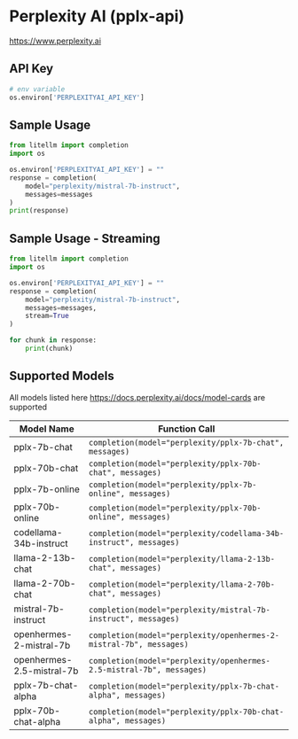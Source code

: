 # Perplexity AI (pplx-api)
https://www.perplexity.ai

## API Key
```python
# env variable
os.environ['PERPLEXITYAI_API_KEY']
```

## Sample Usage
```python
from litellm import completion
import os

os.environ['PERPLEXITYAI_API_KEY'] = ""
response = completion(
    model="perplexity/mistral-7b-instruct", 
    messages=messages
)
print(response)
```

## Sample Usage - Streaming
```python
from litellm import completion
import os

os.environ['PERPLEXITYAI_API_KEY'] = ""
response = completion(
    model="perplexity/mistral-7b-instruct", 
    messages=messages,
    stream=True
)

for chunk in response:
    print(chunk)
```


## Supported Models
All models listed here https://docs.perplexity.ai/docs/model-cards are supported

| Model Name               | Function Call                                                                                                                                                      |
|--------------------------|------------------------------------------------------------------------------------------------------------------------------------------------------------------|
| pplx-7b-chat | `completion(model="perplexity/pplx-7b-chat", messages)` | 
| pplx-70b-chat | `completion(model="perplexity/pplx-70b-chat", messages)` | 
| pplx-7b-online | `completion(model="perplexity/pplx-7b-online", messages)` | 
| pplx-70b-online | `completion(model="perplexity/pplx-70b-online", messages)` | 
| codellama-34b-instruct | `completion(model="perplexity/codellama-34b-instruct", messages)` | 
| llama-2-13b-chat | `completion(model="perplexity/llama-2-13b-chat", messages)` | 
| llama-2-70b-chat | `completion(model="perplexity/llama-2-70b-chat", messages)` | 
| mistral-7b-instruct | `completion(model="perplexity/mistral-7b-instruct", messages)` | 
| openhermes-2-mistral-7b | `completion(model="perplexity/openhermes-2-mistral-7b", messages)` | 
| openhermes-2.5-mistral-7b | `completion(model="perplexity/openhermes-2.5-mistral-7b", messages)` | 
| pplx-7b-chat-alpha | `completion(model="perplexity/pplx-7b-chat-alpha", messages)` | 
| pplx-70b-chat-alpha | `completion(model="perplexity/pplx-70b-chat-alpha", messages)` | 






